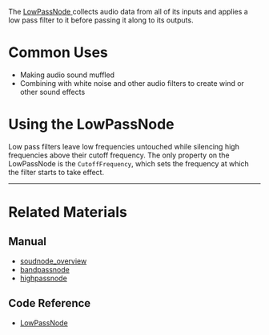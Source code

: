 The [ LowPassNode ](https://github.com/ArendDanielek/ZeroDocsTest/blob/master/code_reference/class_reference/lowpassnode.markdown) collects audio data from all of its inputs and applies a low pass filter to it before passing it along to its outputs.

 # Common Uses

- Making audio sound muffled
- Combining with white noise and other audio filters to create wind or other sound effects

 # Using the LowPassNode 

Low pass filters leave low frequencies untouched while silencing high frequencies above their cutoff frequency. The only property on the LowPassNode is the `CutoffFrequency`, which sets the frequency at which the filter starts to take effect.

---
 # Related Materials
 ## Manual
- [soudnode_overview](https://github.com/ArendDanielek/ZeroDocsTest/blob/master/zero_editor_documentation/zeromanual/audio/soundnode/soudnode_overview.markdown)
- [bandpassnode](https://github.com/ArendDanielek/ZeroDocsTest/blob/master/zero_editor_documentation/zeromanual/audio/soundnode/bandpassnode.markdown)
- [highpassnode](https://github.com/ArendDanielek/ZeroDocsTest/blob/master/zero_editor_documentation/zeromanual/audio/soundnode/highpassnode.markdown)

 ## Code Reference
- [ LowPassNode ](https://github.com/ArendDanielek/ZeroDocsTest/blob/master/code_reference/class_reference/lowpassnode.markdown) 
  
  
  
  
  
  
  

 